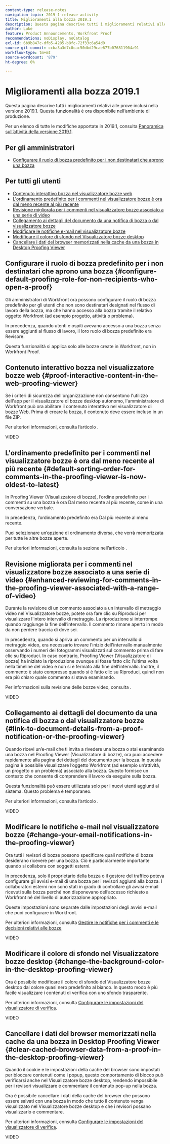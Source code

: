 ```yaml
---
content-type: release-notes
navigation-topic: 2019-1-release-activity
title: Miglioramenti alla bozza 2019.1
description: Questa pagina descrive tutti i miglioramenti relativi alle prove inclusi nella versione 2019.1. Questa funzionalità è ora disponibile nell’ambiente di produzione.
author: Luke
feature: Product Announcements, Workfront Proof
recommendations: noDisplay, noCatalog
exl-id: 6b9b847c-dfb5-4285-b8fc-72f33c6a54d0
source-git-commit: ccba3a3d7c0cac50dbd29cae677b076811904a91
workflow-type: tm+mt
source-wordcount: '879'
ht-degree: 0%

---
```


# Miglioramenti alla bozza 2019.1

Questa pagina descrive tutti i miglioramenti relativi alle prove inclusi nella versione 2019.1. Questa funzionalità è ora disponibile nell’ambiente di produzione.

Per un elenco di tutte le modifiche apportate in 2019.1, consulta [Panoramica sull’attività della versione 2019.1](../../../../product-announcements/product-releases/quarterly-release-archive/2019.1-release-activity/2019.1-release-activity-overview.md).

## Per gli amministratori

* [Configurare il ruolo di bozza predefinito per i non destinatari che aprono una bozza](#configure-default-proofing-role-for-non-recipients-who-open-a-proof)

## Per tutti gli utenti

* [Contenuto interattivo bozza nel visualizzatore bozze web](#proof-interactive-content-in-the-web-proofing-viewer)
* [L&#39;ordinamento predefinito per i commenti nel visualizzatore bozze è ora dal meno recente al più recente](#default-sorting-order-for-comments-in-the-proofing-viewer-is-now-oldest-to-latest)
* [Revisione migliorata per i commenti nel visualizzatore bozze associato a una serie di video](#enhanced-reviewing-for-comments-in-the-proofing-viewer-associated-with-a-range-of-video)
* [Collegamento ai dettagli del documento da una notifica di bozza o dal visualizzatore bozze](#link-to-document-details-from-a-proof-notification-or-the-proofing-viewer)
* [Modificare le notifiche e-mail nel visualizzatore bozze](#change-your-email-notifications-in-the-proofing-viewer)
* [Modificare il colore di sfondo nel Visualizzatore bozze desktop](#change-the-background-color-in-the-desktop-proofing-viewer)
* [Cancellare i dati del browser memorizzati nella cache da una bozza in Desktop Proofing Viewer](#clear-cached-browser-data-from-a-proof-in-the-desktop-proofing-viewer)

## Configurare il ruolo di bozza predefinito per i non destinatari che aprono una bozza {#configure-default-proofing-role-for-non-recipients-who-open-a-proof}

Gli amministratori di Workfront ora possono configurare il ruolo di bozza predefinito per gli utenti che non sono destinatari designati nel flusso di lavoro della bozza, ma che hanno accesso alla bozza tramite il relativo oggetto Workfront (ad esempio progetto, attività o problema).

In precedenza, quando utenti e ospiti avevano accesso a una bozza senza essere aggiunti al flusso di lavoro, il loro ruolo di bozza predefinito era Revisore.

Questa funzionalità si applica solo alle bozze create in Workfront, non in Workfront Proof.

## Contenuto interattivo bozza nel visualizzatore bozze web {#proof-interactive-content-in-the-web-proofing-viewer}

Se i criteri di sicurezza dell&#39;organizzazione non consentono l&#39;utilizzo dell&#39;app per il visualizzatore di bozze desktop autonomo, l&#39;amministratore di Workfront può ora abilitare il contenuto interattivo nel visualizzatore di bozze Web. Prima di creare la bozza, il contenuto deve essere incluso in un file ZIP.

Per ulteriori informazioni, consulta l’articolo .

VIDEO

## L&#39;ordinamento predefinito per i commenti nel visualizzatore bozze è ora dal meno recente al più recente  {#default-sorting-order-for-comments-in-the-proofing-viewer-is-now-oldest-to-latest}

In Proofing Viewer (Visualizzatore di bozze), l’ordine predefinito per i commenti su una bozza è ora Dal meno recente al più recente, come in una conversazione verbale.

In precedenza, l’ordinamento predefinito era Dal più recente al meno recente.

Puoi selezionare un’opzione di ordinamento diversa, che verrà memorizzata per tutte le altre bozze aperte.

Per ulteriori informazioni, consulta la sezione nell’articolo .

## Revisione migliorata per i commenti nel visualizzatore bozze associato a una serie di video {#enhanced-reviewing-for-comments-in-the-proofing-viewer-associated-with-a-range-of-video}

Durante la revisione di un commento associato a un intervallo di metraggio video nel Visualizzatore bozze, potete ora fare clic su Riproduci per visualizzare l&#39;intero intervallo di metraggio. La riproduzione si interrompe quando raggiunge la fine dell’intervallo. Il commento rimane aperto in modo da non perdere traccia di dove sei.

In precedenza, quando si apriva un commento per un intervallo di metraggio video, era necessario trovare l&#39;inizio dell&#39;intervallo manualmente osservando i numeri dei fotogrammi visualizzati sul commento prima di fare clic su Riproduci. In caso contrario, Proofing Viewer (Visualizzatore di bozze) ha iniziato la riproduzione ovunque si fosse fatto clic l’ultima volta nella timeline del video e non si è fermato alla fine dell’intervallo. Inoltre, il commento è stato compresso quando si è fatto clic su Riproduci, quindi non era più chiaro quale commento si stava esaminando.

Per informazioni sulla revisione delle bozze video, consulta .

VIDEO

## Collegamento ai dettagli del documento da una notifica di bozza o dal visualizzatore bozze {#link-to-document-details-from-a-proof-notification-or-the-proofing-viewer}

Quando ricevi un’e-mail che ti invita a rivedere una bozza o stai esaminando una bozza nel Proofing Viewer (Visualizzatore di bozze), ora puoi accedere rapidamente alla pagina dei dettagli del documento per la bozza. In questa pagina è possibile visualizzare l’oggetto Workfront (ad esempio un’attività, un progetto o un problema) associato alla bozza. Questo fornisce un contesto che consente di comprendere il lavoro da eseguire sulla bozza.

Questa funzionalità può essere utilizzata solo per i nuovi utenti aggiunti al sistema. Questo problema è temporaneo.

Per ulteriori informazioni, consulta l’articolo .

VIDEO

## Modificare le notifiche e-mail nel visualizzatore bozze {#change-your-email-notifications-in-the-proofing-viewer}

Ora tutti i revisori di bozze possono specificare quali notifiche di bozze desiderano ricevere per una bozza. Ciò è particolarmente importante quando si collabora con soggetti esterni.

In precedenza, solo il proprietario della bozza o il gestore del traffico poteva configurare gli avvisi e-mail di una bozza per i revisori aggiunti alla bozza. I collaboratori esterni non sono stati in grado di controllare gli avvisi e-mail ricevuti sulla bozza perché non disponevano dell’accesso richiesto a Workfront né del livello di autorizzazione appropriato.

Queste impostazioni sono separate dalle impostazioni degli avvisi e-mail che puoi configurare in Workfront.

Per ulteriori informazioni, consulta [Gestire le notifiche per i commenti e le decisioni relativi alle bozze](../../../../review-and-approve-work/proofing/reviewing-proofs-within-workfront/manage-notifications-for-proof-comments.md)

VIDEO

## Modificare il colore di sfondo nel Visualizzatore bozze desktop {#change-the-background-color-in-the-desktop-proofing-viewer}

Ora è possibile modificare il colore di sfondo del Visualizzatore bozze desktop dal colore quasi nero predefinito al bianco. In questo modo è più facile visualizzare i contenuti di verifica con uno sfondo trasparente.

Per ulteriori informazioni, consulta [Configurare le impostazioni del visualizzatore di verifica](../../../../review-and-approve-work/proofing/reviewing-proofs-within-workfront/configure-proofing-viewer-settings.md).

VIDEO

## Cancellare i dati del browser memorizzati nella cache da una bozza in Desktop Proofing Viewer {#clear-cached-browser-data-from-a-proof-in-the-desktop-proofing-viewer}

Quando il cookie e le impostazioni della cache del browser sono impostati per bloccare contenuti come i popup, questo comportamento di blocco può verificarsi anche nel Visualizzatore bozze desktop, rendendo impossibile per i revisori visualizzare e commentare il contenuto pop-up nella bozza.

Ora è possibile cancellare i dati della cache del browser che possono essere salvati con una bozza in modo che tutto il contenuto venga visualizzato nel Visualizzatore bozze desktop e che i revisori possano visualizzarlo e commentare.

Per ulteriori informazioni, consulta [Configurare le impostazioni del visualizzatore di verifica](../../../../review-and-approve-work/proofing/reviewing-proofs-within-workfront/configure-proofing-viewer-settings.md).

VIDEO
